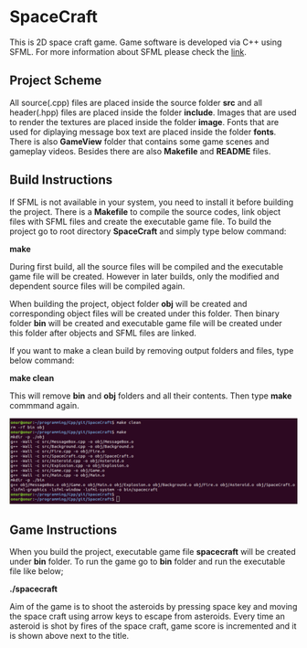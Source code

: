 # SpaceCraft

This is 2D space craft game. Game software is developed via C++ using SFML. For more information about SFML please check the [link](https://www.sfml-dev.org/).


## Project Scheme

All source(.cpp) files are placed inside the source folder **src** and all header(.hpp) files are placed inside the folder **include**. Images that are used to render the textures are placed inside the folder **image**. Fonts that are used for diplaying message box text are placed inside the folder **fonts**. There is also **GameView** folder that contains some game scenes and gameplay videos. Besides there are also **Makefile** and **README** files.


## Build Instructions

If SFML is not available in your system, you need to install it before building the project. There is a **Makefile** to compile the source codes, link object files with SFML files and create the executable game file. To build the project go to root directory **SpaceCraft** and simply type below command:

**make**

During first build, all the source files will be compiled and the executable game file will be created. However in later builds, only the modified and dependent source files will be compiled again.

When building the project, object folder **obj** will be created and corresponding object files will be created under this folder. Then binary folder **bin** will be created and executable game file will be created under this folder after objects and SFML files are linked.

If you want to make a clean build by removing output folders and files, type below command:

**make clean**

This will remove **bin** and **obj** folders and all their contents. Then type **make** commmand again.

![View_1](https://github.com/onurazbar/SpaceCraft/blob/main/GameView/View_1.png)


## Game Instructions

When you build the project, executable game file **spacecraft** will be created under **bin** folder. To run the game go to **bin** folder and run the executable file like below;

**./spacecraft**

Aim of the game is to shoot the asteroids by pressing space key and moving the space craft using arrow keys to escape from asteroids. Every time an asteroid is shot by fires of the space craft, game score is incremented and it is shown above next to the title.
